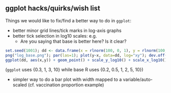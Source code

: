 ## ggplot hacks/quirks/wish list

Things we would like to fix/find a better way to do in `ggplot`:

- better minor grid lines/tick marks in log-axis graphs
- better tick selection in log10 scales: e.g.
	* Are you saying that base is better here? Is it clear?
```r
set.seed(1001); dd <- data.frame(x = rlnorm(100, 0, 1), y = rlnorm(100,0,1))
png("log_base.png"); par(las=1); plot(y~x, data=dd, log="xy"); dev.off()
ggplot(dd, aes(x,y)) + geom_point() + scale_y_log10() + scale_x_log10(); ggsave("log_gg.png")
```
(`ggplot` uses {0.3, 1, 3, 10} while base R uses {0.2, 0.5, 1, 2, 5, 10})
- simpler way to do a bar plot with width mapped to a variable/auto-scaled (cf. vaccination proportion example)

